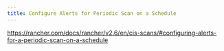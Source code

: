```yaml
---
title: Configure Alerts for Periodic Scan on a Schedule
---
```


https://rancher.com/docs/rancher/v2.6/en/cis-scans/#configuring-alerts-for-a-periodic-scan-on-a-schedule